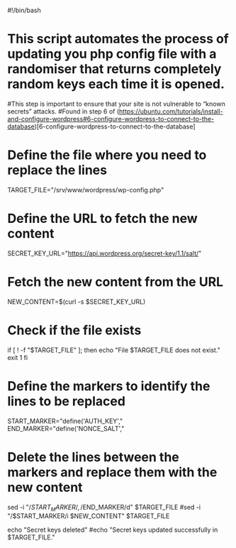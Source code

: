 #!/bin/bash


# This script automates the process of updating you php config file with a randomiser that returns completely random keys each time it is opened.
#This step is important to ensure that your site is not vulnerable to “known secrets” attacks.
#Found in step 6 of (https://ubuntu.com/tutorials/install-and-configure-wordpress#6-configure-wordpress-to-connect-to-the-database)[6-configure-wordpress-to-connect-to-the-database]

# Define the file where you need to replace the lines
TARGET_FILE="/srv/www/wordpress/wp-config.php"

# Define the URL to fetch the new content
SECRET_KEY_URL="https://api.wordpress.org/secret-key/1.1/salt/"

# Fetch the new content from the URL
NEW_CONTENT=$(curl -s $SECRET_KEY_URL)

# Check if the file exists
if [ ! -f "$TARGET_FILE" ]; then
  echo "File $TARGET_FILE does not exist."
  exit 1
fi

# Define the markers to identify the lines to be replaced
START_MARKER="define('AUTH_KEY',"
END_MARKER="define('NONCE_SALT',"

# Delete the lines between the markers and replace them with the new content
sed -i "/$START_MARKER/,/$END_MARKER/d" $TARGET_FILE
#sed -i "/$START_MARKER/i $NEW_CONTENT" $TARGET_FILE


echo "Secret keys deleted"
#echo "Secret keys updated successfully in $TARGET_FILE."


